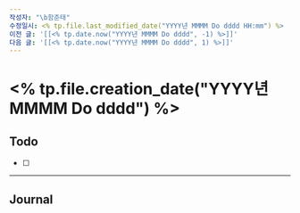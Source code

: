```yaml
---
작성자: "\b함준태"
수정일시: <% tp.file.last_modified_date("YYYY년 MMMM Do dddd HH:mm") %>
이전 글: '[[<% tp.date.now("YYYY년 MMMM Do dddd", -1) %>]]'
다음 글: '[[<% tp.date.now("YYYY년 MMMM Do dddd", 1) %>]]'
---
```

# <% tp.file.creation_date("YYYY년 MMMM Do dddd") %>
## Todo
- [ ] 

---
## Journal
> 